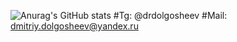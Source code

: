 ![Anurag's GitHub stats](https://github-readme-stats.vercel.app/api?username=drdolgosheev&show_icons=true&theme=dark)
#Tg: @drdolgosheev
#Mail: dmitriy.dolgosheev@yandex.ru
